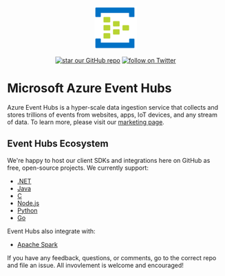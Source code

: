 <p align="center">
  <img src="event-hubs.png" alt="Microsoft Azure Event Hubs" width="100"/>
</p>

<p align="center">
    <a href="https://github.com/Azure/azure-event-hubs">
        <img src="https://img.shields.io/github/stars/badges/shields.svg?style=social&label=Stars"
            alt="star our GitHub repo"></a>
    <a href="https://twitter.com/intent/follow?screen_name=azureeventhubs">
        <img src="https://img.shields.io/twitter/follow/shields_io.svg?style=social&logo=twitter"
            alt="follow on Twitter"></a>
</p>

# Microsoft Azure Event Hubs

Azure Event Hubs is a hyper-scale data ingestion service that collects and stores trillions of events from websites, apps, IoT devices, and any stream of data. To learn more, please visit our [marketing page](https://azure.microsoft.com/services/event-hubs/).

## Event Hubs Ecosystem

We're happy to host our client SDKs and integrations here on GitHub as free, open-source projects. We currently support:

* [.NET](https://github.com/azure/azure-event-hubs-dotnet)
* [Java](https://github.com/azure/azure-event-hubs-java)
* [C](https://github.com/azure/azure-event-hubs-c)
* [Node.js](https://github.com/azure/azure-event-hubs-node)
* [Python](https://github.com/azure/azure-event-hubs-python)
* [Go](https://github.com/azure/azure-event-hubs-go)

Event Hubs also integrate with:
* [Apache Spark](https://github.com/Azure/azure-event-hubs-spark)

If you have any feedback, questions, or comments, go to the correct repo and file an issue. All invovlement is welcome and encouraged! 

